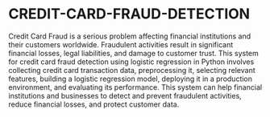# CREDIT-CARD-FRAUD-DETECTION
Credit Card Fraud is a serious problem affecting financial institutions and their customers  worldwide. Fraudulent activities result in significant financial losses, legal liabilities, and  damage to customer trust.
This system for credit card fraud detection using logistic regression in Python involves collecting credit card transaction data, preprocessing it, selecting relevant features, building a logistic regression model, deploying it in a production environment, and evaluating its performance. This system can help financial institutions and businesses to detect and prevent fraudulent activities, reduce financial losses, and protect customer data.
